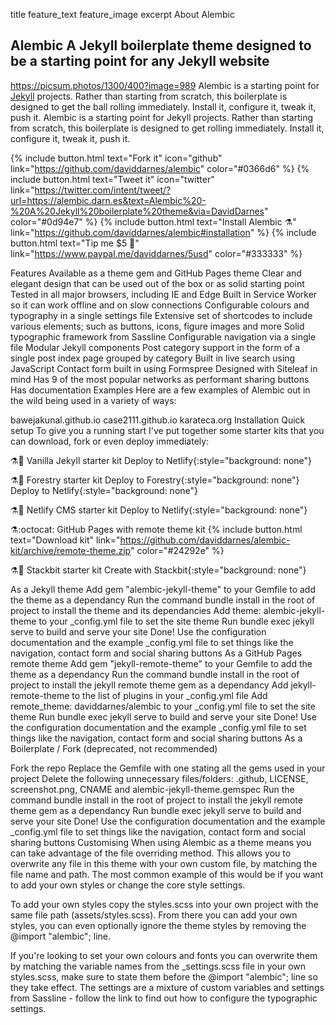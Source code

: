 title	feature_text	feature_image	excerpt
About Alembic
## Alembic A Jekyll boilerplate theme designed to be a starting point for any Jekyll website
https://picsum.photos/1300/400?image=989
Alembic is a starting point for [Jekyll](https://jekyllrb.com/) projects. Rather than starting from scratch, this boilerplate is designed to get the ball rolling immediately. Install it, configure it, tweak it, push it.
Alembic is a starting point for Jekyll projects. Rather than starting from scratch, this boilerplate is designed to get rolling immediately. Install it, configure it, tweak it, push it.

{% include button.html text="Fork it" icon="github" link="https://github.com/daviddarnes/alembic" color="#0366d6" %} {% include button.html text="Tweet it" icon="twitter" link="https://twitter.com/intent/tweet/?url=https://alembic.darn.es&text=Alembic%20-%20A%20Jekyll%20boilerplate%20theme&via=DavidDarnes" color="#0d94e7" %} {% include button.html text="Install Alembic ⚗️" link="https://github.com/daviddarnes/alembic#installation" %} {% include button.html text="Tip me $5 💸" link="https://www.paypal.me/daviddarnes/5usd" color="#333333" %}

Features
Available as a theme gem and GitHub Pages theme
Clear and elegant design that can be used out of the box or as solid starting point
Tested in all major browsers, including IE and Edge
Built in Service Worker so it can work offline and on slow connections
Configurable colours and typography in a single settings file
Extensive set of shortcodes to include various elements; such as buttons, icons, figure images and more
Solid typographic framework from Sassline
Configurable navigation via a single file
Modular Jekyll components
Post category support in the form of a single post index page grouped by category
Built in live search using JavaScript
Contact form built in using Formspree
Designed with Siteleaf in mind
Has 9 of the most popular networks as performant sharing buttons
Has documentation
Examples
Here are a few examples of Alembic out in the wild being used in a variety of ways:

bawejakunal.github.io
case2111.github.io
karateca.org
Installation
Quick setup
To give you a running start I've put together some starter kits that you can download, fork or even deploy immediately:

⚗️🍨 Vanilla Jekyll starter kit
Deploy to Netlify{:style="background: none"}

⚗️🌲 Forestry starter kit
Deploy to Forestry{:style="background: none"}
Deploy to Netlify{:style="background: none"}

⚗️💠 Netlify CMS starter kit
Deploy to Netlify{:style="background: none"}

⚗️:octocat: GitHub Pages with remote theme kit
{% include button.html text="Download kit" link="https://github.com/daviddarnes/alembic-kit/archive/remote-theme.zip" color="#24292e" %}

⚗️🚀 Stackbit starter kit
Create with Stackbit{:style="background: none"}

As a Jekyll theme
Add gem "alembic-jekyll-theme" to your Gemfile to add the theme as a dependancy
Run the command bundle install in the root of project to install the theme and its dependancies
Add theme: alembic-jekyll-theme to your _config.yml file to set the site theme
Run bundle exec jekyll serve to build and serve your site
Done! Use the configuration documentation and the example _config.yml file to set things like the navigation, contact form and social sharing buttons
As a GitHub Pages remote theme
Add gem "jekyll-remote-theme" to your Gemfile to add the theme as a dependancy
Run the command bundle install in the root of project to install the jekyll remote theme gem as a dependancy
Add jekyll-remote-theme to the list of plugins in your _config.yml file
Add remote_theme: daviddarnes/alembic to your _config.yml file to set the site theme
Run bundle exec jekyll serve to build and serve your site
Done! Use the configuration documentation and the example _config.yml file to set things like the navigation, contact form and social sharing buttons
As a Boilerplate / Fork
(deprecated, not recommended)

Fork the repo
Replace the Gemfile with one stating all the gems used in your project
Delete the following unnecessary files/folders: .github, LICENSE, screenshot.png, CNAME and alembic-jekyll-theme.gemspec
Run the command bundle install in the root of project to install the jekyll remote theme gem as a dependancy
Run bundle exec jekyll serve to build and serve your site
Done! Use the configuration documentation and the example _config.yml file to set things like the navigation, contact form and social sharing buttons
Customising
When using Alembic as a theme means you can take advantage of the file overriding method. This allows you to overwrite any file in this theme with your own custom file, by matching the file name and path. The most common example of this would be if you want to add your own styles or change the core style settings.

To add your own styles copy the styles.scss into your own project with the same file path (assets/styles.scss). From there you can add your own styles, you can even optionally ignore the theme styles by removing the @import "alembic"; line.

If you're looking to set your own colours and fonts you can overwrite them by matching the variable names from the _settings.scss file in your own styles.scss, make sure to state them before the @import "alembic"; line so they take effect. The settings are a mixture of custom variables and settings from Sassline - follow the link to find out how to configure the typographic settings.
